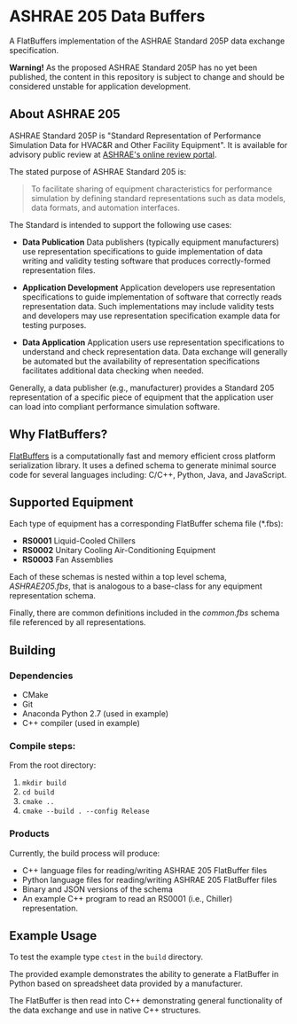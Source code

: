 ASHRAE 205 Data Buffers
=======================

A FlatBuffers implementation of the ASHRAE Standard 205P data exchange specification.

**Warning!**  As the proposed ASHRAE Standard 205P has no yet been published, the content in this repository is subject to change and should be considered unstable for application development.

About ASHRAE 205
----------------

ASHRAE Standard 205P is "Standard Representation of Performance Simulation Data for HVAC&R and Other Facility Equipment". It is available for advisory public review at [ASHRAE's online review portal](https://osr.ashrae.org/default.aspx).

The stated purpose of ASHRAE Standard 205 is:

> To facilitate sharing of equipment characteristics for performance simulation by defining standard representations such as data models, data formats, and automation interfaces.

The Standard is intended to support the following use cases:

- **Data Publication** Data publishers (typically equipment manufacturers) use representation specifications to guide implementation of data writing and validity testing software that produces correctly-formed representation files.

- **Application Development** Application developers use representation specifications to guide implementation of software that correctly reads representation data. Such implementations may include validity tests and developers may use representation specification example data for testing purposes.

- **Data Application** Application users use representation specifications to understand and check representation data. Data exchange will generally be automated but the availability of representation specifications facilitates additional data checking when needed.

Generally, a data publisher (e.g., manufacturer) provides a Standard 205 representation of a specific piece of equipment that the application user can load into compliant performance simulation software.

Why FlatBuffers?
----------------

[FlatBuffers](http://google.github.io/flatbuffers/) is a computationally fast and memory efficient cross platform serialization library. It uses a defined schema to generate minimal source code for several languages including: C/C++, Python, Java, and JavaScript.

Supported Equipment
-------------------

Each type of equipment has a corresponding FlatBuffer schema file (*.fbs):

- **RS0001** Liquid-Cooled Chillers
- **RS0002** Unitary Cooling Air-Conditioning Equipment
- **RS0003** Fan Assemblies

Each of these schemas is nested within a top level schema, *ASHRAE205.fbs*, that is analogous to a base-class for any equipment representation schema.

Finally, there are common definitions included in the *common.fbs* schema file referenced by all representations.

Building
--------

### Dependencies

- CMake
- Git
- Anaconda Python 2.7 (used in example)
- C++ compiler (used in example)

### Compile steps:

From the root directory:

1. `mkdir build`
2. `cd build`
3. `cmake ..`
4. `cmake --build . --config Release`

### Products

Currently, the build process will produce:

- C++ language files for reading/writing ASHRAE 205 FlatBuffer files
- Python language files for reading/writing ASHRAE 205 FlatBuffer files
- Binary and JSON versions of the schema
- An example C++ program to read an RS0001 (i.e., Chiller) representation.

Example Usage
-------------

To test the example type `ctest` in the `build` directory.

The provided example demonstrates the ability to generate a FlatBuffer in Python based on spreadsheet data provided by a manufacturer.

The FlatBuffer is then read into C++ demonstrating general functionality of the data exchange and use in native C++ structures.
